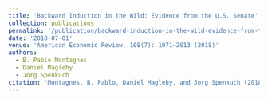 ```yaml
---
title: 'Backward Induction in the Wild: Evidence from the U.S. Senate'
collection: publications
permalink: '/publication/backward-induction-in-the-wild-evidence-from-the-u-s-senate/'
date: '2018-07-01'
venue: 'American Economic Review, 108(7): 1971–2013 (2018)'
authors:
  - B. Pablo Montagnes
  - Daniel Magleby
  - Jorg Spenkuch
citation: 'Montagnes, B. Pablo, Daniel Magleby, and Jorg Spenkuch (2018). "Backward Induction in the Wild: Evidence from the U.S. Senate." <i>American Economic Review</i>, 108(7): 1971–2013.'
---
```


